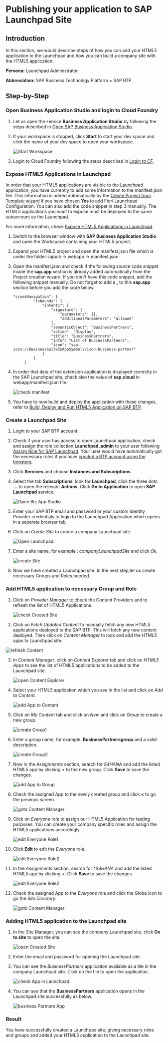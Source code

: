 # Publishing your application to SAP Launchpad Site

## Introduction

In this section, we would describe steps of how you can add your HTML5 application to the Launchpad and how you can build a company site with the HTML5 application.

**Persona:** Launchpad Administrator

**Abbreviation:** SAP Business Technology Platform = SAP BTP

## Step-by-Step

### Open Business Application Studio and login to Cloud Foundry

1. Let us open the service **Business Application Studio** by following the steps described in [Open SAP Business Application Studio](../create-application/develop/README.md#open-sap-business-application-studio).
2. If your workspace is stopped, click **Start** to start your dev space and click the name of your dev space to open your workspace.

   ![Start Workspace](./images/startWorkspace.png)

3. Login to Cloud Foundry following the steps described in [Login to CF](../create-application/develop/README.md#login-to-cloud-foundry-in-sap-business-application-studio).


### Expose HTML5 Applications in Launchpad

In order that your HTML5 applications are visible to the Launchpad application, you have currently to add some information to the manifest.json file. This information is added automatically by the [Create Project from Template wizard](https://github.com/SAP-samples/cloud-extension-html5-sample/tree/mission/mission/create-application/develop#develop-the-application-from-project-template) if you have chosen **Yes** to add Fiori Launchpad Configuration. You can also add the code snippet in step 3 manually. The HTML5 applications you want to expose must be deployed to the same subaccount as the Launchpad. 

For more information, check [Expose HTML5 Applications in Launchpad](https://help.sap.com/viewer/ad4b9f0b14b0458cad9bd27bf435637d/Cloud/en-US/3a0e6d6b791c4c2189f6a0a424188362.html).


1. Switch to the browser window with **SAP Business Application Studio** and open the Workspace containing your HTML5 project.
2. Expand your HTML5 project and open the manifest.json file which is under the folder sapui5 -> webapp -> manifest.json 
3. Open the manifest.json and check if the following source code snippet inside the **sap.app** section is already added automatically from the Project creation wizard. If you don't have this code snippet, add the following snippet manually. Do not forget to add a **,** to this **sap.app** section before you add the code below.

   ```
   "crossNavigation": {
            "inbounds": {
                "intent1": {
                    "signature": {
                        "parameters": {},
                        "additionalParameters": "allowed"
                    },
                    "semanticObject": "BusinessPartners",
                    "action": "display",
                    "title": "BusinessPartners",
                    "info": "List of BusinessPartners",
                    "icon": "sap-icon://BusinessSuiteInAppSymbols/icon-business-partner"
                }
            }
        }
   ```
4. In order that data of the extension application is displayed correctly in the SAP Launchpad site, check also the value of **sap.cloud** in webapp/manifest.json file.

   ![check manifest](./images/checkmanifest.png)

5.  You have to now build and deploy the application with these changes, refer to [Build, Deploy and Run HTML5 Application on SAP BTP](../create-application/buildDeploy/README.md).

### Create a Launchpad Site

1. Login to your SAP BTP account.
2. Check if your user has access to open Launchpad application, check and assign the role collection **Launchpad_admin** to your user following [Assign Role for SAP Launchpad](https://help.sap.com/viewer/8c8e1958338140699bd4811b37b82ece/Cloud/en-US/fd79b232967545569d1ae4d8f691016b.html). Your user would have automatically got the necessary roles if you have [created a BTP account using the boosters](../scp-setup/README.md).
2. Click **Services** and choose **Instances and Subscriptions**. 
3. Select the tab **Subscriptions**, look for **Launchpad**, click the three dots **...** to open the relevant **Actions**. Click **Go to Application** to open **SAP Launchpad** service. 

   ![Open Biz App Studio](./images/openLaunchpad.png)
   
4. Enter your SAP BTP email and password or your custom Identity Provider credentials to login to the Launchpad Application which opens in a separate browser tab.

5. Click on *Create Site* to create a company Launchpad site.
   
   ![Open Launchpad](./images/logintoLaunchpad.png)

6. Enter a site name, for example : *companyLaunchpadSite* and click *Ok*.

   ![create Site](./images/createSite.png)
   
7. Now we have created a Launchpad site. In the next step,let us create necessary Groups and Roles needed.

### Add HTML5 application to necessary Group and Role
  
1. Click on *Provider Manager* to check the Content Providers and to refresh the list of HTML5 Applications. 

   ![check Created Site](./images/checkCreatedSite.png)
   
2.  Click on *Fetch Updated Content* to manually fetch any new HTML5 applications deployed to the SAP BTP. This will fetch any new content deployed. Then click on *Content Manager* to look and add the HTML5 apps to Launchpad site.

   ![refresh Content](./images/refreshContent.png)
   
3. In *Content Manager*, click on *Content Explorer* tab and click on *HTML5 Apps* to see the list of HTML5 applications to be added to the Launchpad site.

    ![open Content Explorer](./images/openContentExplorer.png)
    
4. Select your HTML5 application which you see in the list and click on *Add to Content*. 

   ![add App to Content](./images/addApptoContent.png)
   
5. Click on *My Content* tab and click on *New* and click on *Group* to create a new group.

   ![create Group1](./images/createGroup1.png)
   
6. Enter a group name, for example: **BusinessPartnersgroup** and a valid description.

   ![create Group2](./images/createGroup2.png)
   
7. Now in the *Assignments* section, search for *S4HANA* and add the listed HTML5 app by clicking **+** to the new group. Click **Save** to save the changes.

    ![add App to Group](./images/addApptoGroup.png)

8. Check the assigned App to the newly created group and click **<** to go the previous screen.

   ![goto Content Manager](./images/gotoContentManager.png)
   
9. Click on *Everyone* role to assign our HTML5 Application for testing purposes. You can create your company specific roles and assign the HTML5 applications accordingly.

   ![edit Everyone Role1](./images/editEveryoneRole1.png)
   
10. Click **Edit** to edit the *Everyone* role.

    ![edit Everyone Role2](./images/editEveryoneRole2.png)
   
11. In the *Assignments* section, search for **S4HANA* and add the listed HTML5 app by clicking **+**. Click **Save** to save the changes.

    ![edit Everyone Role2](./images/editEveryoneRole3.png)
   
12. Check the assigned App to the *Everyone* role and click the Globe icon to go the *Site Directory*.

    ![goto Content Manager](./images/gotoSiteDirectory.png)
   


### Adding HTML5 application to the Launchpad site

1. In the Site Manager, you can see the company Launchpad site, click **Go to site** to open the site.

   ![open Created Site](./images/openCreatedSite.png)
   
2. Enter the email and password for opening the Launchpad site.
   
3. You can see the *BusinessPartners* application available as a tile in the company Launchpad site. Click on the tile to open the application.

   ![check App in Launchpad](./images/checkAppinLaunchpad.png)
   
4. You can see that the **BusinessPartners** application opens in the Launchpad site successfully as below. 

   ![business Partners App](./images/businessPartnersApp.png)

### Result

You have successfully created a Launchpad site, giving necessary roles and groups and added your HTML5 application to the Launchpad site.
